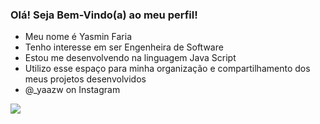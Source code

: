 ### Olá! Seja Bem-Vindo(a) ao meu perfil!

-  Meu nome é Yasmin Faria
-  Tenho interesse em ser Engenheira de Software
-  Estou me desenvolvendo na linguagem Java Script
-  Utilizo esse espaço para minha organização e compartilhamento dos meus projetos desenvolvidos
-  @_yaazw on Instagram

 ![](https://media.tenor.com/U_nVBruLPAsAAAAd/neko-neco.gif)

<!---
yaazw/yaazw is a ✨ special ✨ repository because its `README.md` (this file) appears on your GitHub profile.
You can click the Preview link to take a look at your changes.
--->
